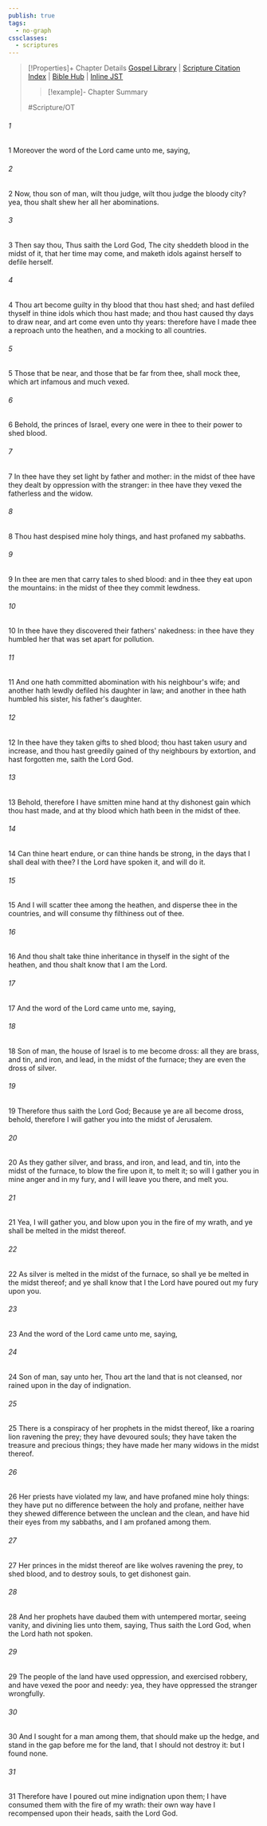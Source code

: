 ```yaml
---
publish: true
tags:
  - no-graph
cssclasses:
  - scriptures
---
```

>[!Properties]+ Chapter Details
>[Gospel Library](https://churchofjesuschrist.org/study/scriptures/ot/ezek/22?lang=eng)    |    [Scripture Citation Index](https://scriptures.byu.edu/#07e16::c07e16)    |    [Bible Hub](https://biblehub.com/ezekiel/22.htm)    |    [Inline JST](https://scripturetoolbox.com/html/ic/Ezekiel/22.html)
>>[!example]- Chapter Summary
>> 
> 
>
>#Scripture/OT
###### 1
1 Moreover the word of the Lord came unto me, saying,
###### 2
2 Now, thou son of man, wilt thou judge, wilt thou judge the bloody city? yea, thou shalt shew her all her abominations.
###### 3
3 Then say thou, Thus saith the Lord God, The city sheddeth blood in the midst of it, that her time may come, and maketh idols against herself to defile herself.
###### 4
4 Thou art become guilty in thy blood that thou hast shed; and hast defiled thyself in thine idols which thou hast made; and thou hast caused thy days to draw near, and art come even unto thy years: therefore have I made thee a reproach unto the heathen, and a mocking to all countries.
###### 5
5 Those that be near, and those that be far from thee, shall mock thee, which art infamous and much vexed.
###### 6
6 Behold, the princes of Israel, every one were in thee to their power to shed blood.
###### 7
7 In thee have they set light by father and mother: in the midst of thee have they dealt by oppression with the stranger: in thee have they vexed the fatherless and the widow.
###### 8
8 Thou hast despised mine holy things, and hast profaned my sabbaths.
###### 9
9 In thee are men that carry tales to shed blood: and in thee they eat upon the mountains: in the midst of thee they commit lewdness.
###### 10
10 In thee have they discovered their fathers' nakedness: in thee have they humbled her that was set apart for pollution.
###### 11
11 And one hath committed abomination with his neighbour's wife; and another hath lewdly defiled his daughter in law; and another in thee hath humbled his sister, his father's daughter.
###### 12
12 In thee have they taken gifts to shed blood; thou hast taken usury and increase, and thou hast greedily gained of thy neighbours by extortion, and hast forgotten me, saith the Lord God.
###### 13
13 Behold, therefore I have smitten mine hand at thy dishonest gain which thou hast made, and at thy blood which hath been in the midst of thee.
###### 14
14 Can thine heart endure, or can thine hands be strong, in the days that I shall deal with thee? I the Lord have spoken it, and will do it.
###### 15
15 And I will scatter thee among the heathen, and disperse thee in the countries, and will consume thy filthiness out of thee.
###### 16
16 And thou shalt take thine inheritance in thyself in the sight of the heathen, and thou shalt know that I am the Lord.
###### 17
17 And the word of the Lord came unto me, saying,
###### 18
18 Son of man, the house of Israel is to me become dross: all they are brass, and tin, and iron, and lead, in the midst of the furnace; they are even the dross of silver.
###### 19
19 Therefore thus saith the Lord God; Because ye are all become dross, behold, therefore I will gather you into the midst of Jerusalem.
###### 20
20 As they gather silver, and brass, and iron, and lead, and tin, into the midst of the furnace, to blow the fire upon it, to melt it; so will I gather you in mine anger and in my fury, and I will leave you there, and melt you.
###### 21
21 Yea, I will gather you, and blow upon you in the fire of my wrath, and ye shall be melted in the midst thereof.
###### 22
22 As silver is melted in the midst of the furnace, so shall ye be melted in the midst thereof; and ye shall know that I the Lord have poured out my fury upon you.
###### 23
23 And the word of the Lord came unto me, saying,
###### 24
24 Son of man, say unto her, Thou art the land that is not cleansed, nor rained upon in the day of indignation.
###### 25
25 There is a conspiracy of her prophets in the midst thereof, like a roaring lion ravening the prey; they have devoured souls; they have taken the treasure and precious things; they have made her many widows in the midst thereof.
###### 26
26 Her priests have violated my law, and have profaned mine holy things: they have put no difference between the holy and profane, neither have they shewed difference between the unclean and the clean, and have hid their eyes from my sabbaths, and I am profaned among them.
###### 27
27 Her princes in the midst thereof are like wolves ravening the prey, to shed blood, and to destroy souls, to get dishonest gain.
###### 28
28 And her prophets have daubed them with untempered mortar, seeing vanity, and divining lies unto them, saying, Thus saith the Lord God, when the Lord hath not spoken.
###### 29
29 The people of the land have used oppression, and exercised robbery, and have vexed the poor and needy: yea, they have oppressed the stranger wrongfully.
###### 30
30 And I sought for a man among them, that should make up the hedge, and stand in the gap before me for the land, that I should not destroy it: but I found none.
###### 31
31 Therefore have I poured out mine indignation upon them; I have consumed them with the fire of my wrath: their own way have I recompensed upon their heads, saith the Lord God.
